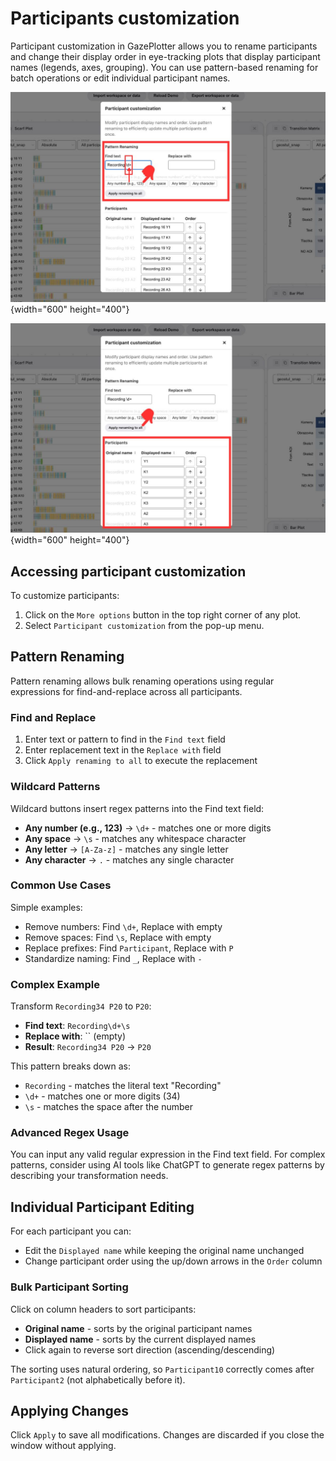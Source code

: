# Participants customization

Participant customization in GazePlotter allows you to rename participants and change their display order in eye-tracking plots that display participant names (legends, axes, grouping). You can use pattern-based renaming for batch operations or edit individual participant names.

![Participant customization interface showing pattern renaming section](./participant-customization_1.jpg){width="600" height="400"}

![Participant customization interface showing participants table](./participant-customization_2.jpg){width="600" height="400"}

## Accessing participant customization
To customize participants:
1. Click on the `More options` button in the top right corner of any plot.
2. Select `Participant customization` from the pop-up menu.

## Pattern Renaming
Pattern renaming allows bulk renaming operations using regular expressions for find-and-replace across all participants.

### Find and Replace
1. Enter text or pattern to find in the `Find text` field
2. Enter replacement text in the `Replace with` field
3. Click `Apply renaming to all` to execute the replacement

### Wildcard Patterns
Wildcard buttons insert regex patterns into the Find text field:
- **Any number (e.g., 123)** → `\d+` - matches one or more digits
- **Any space** → `\s` - matches any whitespace character
- **Any letter** → `[A-Za-z]` - matches any single letter
- **Any character** → `.` - matches any single character

### Common Use Cases
Simple examples:
- Remove numbers: Find `\d+`, Replace with empty
- Remove spaces: Find `\s`, Replace with empty  
- Replace prefixes: Find `Participant`, Replace with `P`
- Standardize naming: Find `_`, Replace with `-`

### Complex Example
Transform `Recording34 P20` to `P20`:
- **Find text**: `Recording\d+\s` 
- **Replace with**: `` (empty)
- **Result**: `Recording34 P20` → `P20`

This pattern breaks down as:
- `Recording` - matches the literal text "Recording"
- `\d+` - matches one or more digits (34)
- `\s` - matches the space after the number

### Advanced Regex Usage
You can input any valid regular expression in the Find text field. For complex patterns, consider using AI tools like ChatGPT to generate regex patterns by describing your transformation needs.

## Individual Participant Editing
For each participant you can:
- Edit the `Displayed name` while keeping the original name unchanged
- Change participant order using the up/down arrows in the `Order` column

### Bulk Participant Sorting
Click on column headers to sort participants:
- **Original name** - sorts by the original participant names
- **Displayed name** - sorts by the current displayed names
- Click again to reverse sort direction (ascending/descending)

The sorting uses natural ordering, so `Participant10` correctly comes after `Participant2` (not alphabetically before it).

## Applying Changes
Click `Apply` to save all modifications. Changes are discarded if you close the window without applying. 